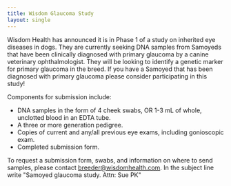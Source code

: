 ```yaml
---
title: Wisdom Glaucoma Study
layout: single
---
```


Wisdom Health has announced it is in Phase 1 of a study on inherited eye diseases in dogs. They are currently seeking DNA samples from Samoyeds that have been clinically diagnosed with primary glaucoma by a canine veterinary ophthalmologist. They will be looking to identify a genetic marker for primary glaucoma in the breed. If you have a Samoyed that has been diagnosed with primary glaucoma please consider participating in this study!

Components for submission include:

- DNA samples in the form of 4 cheek swabs, OR 1-3 mL of whole, unclotted blood in an EDTA tube.
- A three or more generation pedigree.
- Copies of current and any/all previous eye exams, including gonioscopic exam.
- Completed submission form.

To request a submission form, swabs, and information on where to send samples, please contact breeder@wisdomhealth.com. In the subject line write "Samoyed glaucoma study. Attn: Sue PK"


